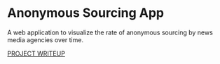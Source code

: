 # Anonymous Sourcing App
A web application to visualize the rate of anonymous sourcing by news media agencies over time. 

[PROJECT WRITEUP](./Anonymous%20Sourcing%20App%20Writeup%20.pdf)
